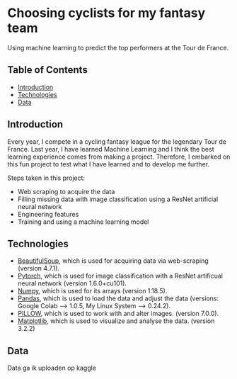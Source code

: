 # Choosing cyclists for my fantasy team

Using machine learning to predict the top performers at the Tour de France.

## Table of Contents
* [Introduction](#Introduction)
* [Technologies](#Technologies)
* [Data](#Data)

## Introduction

Every year, I compete in a cycling fantasy league for the legendary Tour de France. Last year, I have learned Machine Learning and I think the best learning experience comes from making a project. Therefore, I embarked on this fun project to test what I have learned and to develop me further. 

Steps taken in this project:
* Web scraping to acquire the data
* Filling missing data with image classification using a ResNet artificial neural network
* Engineering features
* Training and using a machine learning model

## Technologies

* [BeautifulSoup](https://pypi.org/project/beautifulsoup4/), which is used for acquiring data via web-scraping (version 4.7.1).
* [Pytorch](https://pytorch.org/), which is used for image classification with a ResNet artificual neural network (version 1.6.0+cu101).
* [Numpy](https://numpy.org/), which is used for its arrays (version 1.18.5).
* [Pandas](https://pandas.pydata.org/), which is used to load the data and adjust the data (versions: Google Colab --> 1.0.5, My Linux System --> 0.24.2).
* [PILLOW](https://pillow.readthedocs.io/en/stable/), which is used to work with and alter images. (version 7.0.0).
* [Matplotlib](https://matplotlib.org/), which is used to visualize and analyse the data. (version 3.2.2)

## Data

Data ga ik uploaden op kaggle
